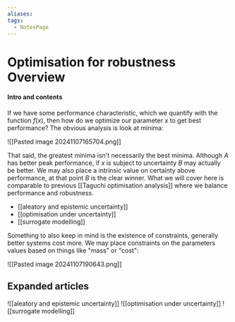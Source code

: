 ```yaml
---
aliases: 
tags:
  - NotesPage
---
```


# Optimisation for robustness Overview

#### Intro and contents

If we have some performance characteristic, which we quantify with the function $f(x)$, then how do we optimize our parameter $x$ to get best performance? The obvious analysis is look at minima:

![[Pasted image 20241107165704.png]]

That said, the greatest minima isn't necessarily the best minima. Although $A$ has better peak performance, if $x$ is subject to uncertainty $B$ may actually be better. We may also place a intrinsic value on certainty above performance, at that point $B$ is the clear winner. What we will cover here is comparable to previous [[Taguchi optimisation analysis]] where we balance performance and robustness.

- [[aleatory and epistemic uncertainty]]
- [[optimisation under uncertainty]]
- [[surrogate modelling]]

Something to also keep in mind is the existence of constraints, generally better systems cost more. We may place constraints on the parameters values based on things like "mass" or "cost":

![[Pasted image 20241107190643.png]]


## Expanded articles
![[aleatory and epistemic uncertainty]]
![[optimisation under uncertainty]]
![[surrogate modelling]]